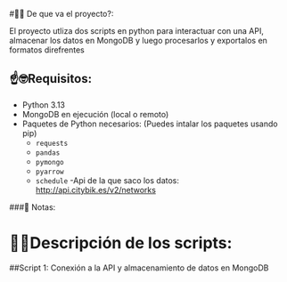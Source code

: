 #📝🤔 De que va el proyecto?:

El proyecto utliza dos scripts en python para interactuar con una API, almacenar los datos en MongoDB y luego procesarlos y exportalos en formatos direfrentes

## ☝🤓Requisitos:
- Python 3.13 
- MongoDB en ejecución (local o remoto)
- Paquetes de Python necesarios: (Puedes intalar los paquetes usando pip)
  - `requests`
  - `pandas`
  - `pymongo`
  - `pyarrow`
  - `schedule`
 -Api de la que saco los datos: http://api.citybik.es/v2/networks

###📃 Notas:

# 👨‍💻Descripción de los scripts:
##Script 1: Conexión a la API y almacenamiento de datos en MongoDB

